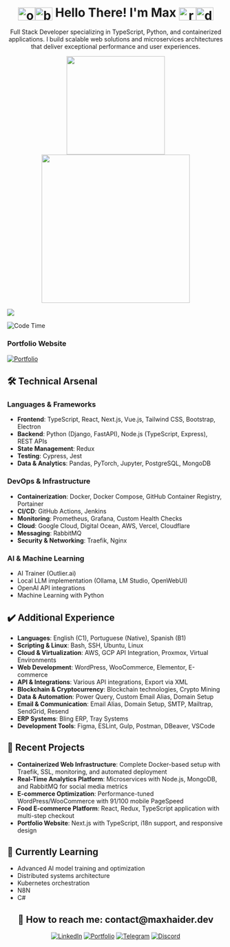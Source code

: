 <div align="center">
  <h1>
    <img align="center" alt="obiWanFace" height="30" width="40" src="https://emojis.slackmojis.com/emojis/images/1645030248/53068/obi_wan.png?1645030248"><img align="center" alt="blueLightsaber" height="30" width="40" src="https://emojis.slackmojis.com/emojis/images/1643514347/3217/bluelightsaber.png?1643514347"> Hello There! I'm Max <img align="center" alt="redLightsaber" height="30" width="40" src="https://emojis.slackmojis.com/emojis/images/1643514354/3290/evillightsaber.png?1643514354"><img align="center" alt="darthVaderFace" height="30" width="40" src="https://emojis.slackmojis.com/emojis/images/1643514056/131/darth_vader.png?1643514056">
  </h1>
  <p>Full Stack Developer specializing in TypeScript, Python, and containerized applications. I build scalable web solutions and microservices architectures that deliver exceptional performance and user experiences.</p>
  
  <a href="https://github.com/maxh33">
    <img height="228" src="https://github-readme-stats.vercel.app/api?username=maxh33&count_private=true&show_icons=true&theme=apprentice&show=prs_merged,prs_merged_percentage"/>
    <img height="344" src="https://github-readme-stats.vercel.app/api/top-langs/?username=maxh33&size_weight=1&count_weight=0&theme=apprentice&langs_count=7&hide=html,CSS,scss&layout=donut"/>
  </a>
</div>

![](https://komarev.com/ghpvc/?username=maxh33&label=PROFILE+VIEWS)

<!--START_SECTION:waka-->
![Code Time](http://img.shields.io/badge/Code%20Time-498%20hrs%2046%20mins-blue)


<!--END_SECTION:waka-->

### Portfolio Website
[![Portfolio](https://img.shields.io/badge/Portfolio-4285F4?style=for-the-badge&logo=GoogleChrome&logoColor=white)](https://maxhaider.dev/en)

## 🛠️ Technical Arsenal

### Languages & Frameworks
- **Frontend**: TypeScript, React, Next.js, Vue.js, Tailwind CSS, Bootstrap, Electron
- **Backend**: Python (Django, FastAPI), Node.js (TypeScript, Express), REST APIs
- **State Management**: Redux
- **Testing**: Cypress, Jest
- **Data & Analytics**: Pandas, PyTorch, Jupyter, PostgreSQL, MongoDB

### DevOps & Infrastructure
- **Containerization**: Docker, Docker Compose, GitHub Container Registry, Portainer
- **CI/CD**: GitHub Actions, Jenkins
- **Monitoring**: Prometheus, Grafana, Custom Health Checks
- **Cloud**: Google Cloud, Digital Ocean, AWS, Vercel, Cloudflare
- **Messaging**: RabbitMQ
- **Security & Networking**: Traefik, Nginx

### AI & Machine Learning
- AI Trainer (Outlier.ai)
- Local LLM implementation (Ollama, LM Studio, OpenWebUI)
- OpenAI API integrations
- Machine Learning with Python

## ✔️ Additional Experience
- **Languages**: English (C1), Portuguese (Native), Spanish (B1)
- **Scripting & Linux**: Bash, SSH, Ubuntu, Linux
- **Cloud & Virtualization**: AWS, GCP API Integration, Proxmox, Virtual Environments
- **Web Development**: WordPress, WooCommerce, Elementor, E-commerce
- **API & Integrations**: Various API integrations, Export via XML
- **Blockchain & Cryptocurrency**: Blockchain technologies, Crypto Mining
- **Data & Automation**:  Power Query, Custom Email Alias, Domain Setup
- **Email & Communication**: Email Alias, Domain Setup, SMTP, Mailtrap, SendGrid, Resend
- **ERP Systems**: Bling ERP, Tray Systems
- **Development Tools**: Figma, ESLint, Gulp, Postman, DBeaver, VSCode

## 🚀 Recent Projects

- **Containerized Web Infrastructure**: Complete Docker-based setup with Traefik, SSL, monitoring, and automated deployment
- **Real-Time Analytics Platform**: Microservices with Node.js, MongoDB, and RabbitMQ for social media metrics
- **E-commerce Optimization**: Performance-tuned WordPress/WooCommerce with 91/100 mobile PageSpeed
- **Food E-commerce Platform**: React, Redux, TypeScript application with multi-step checkout
- **Portfolio Website**: Next.js with TypeScript, i18n support, and responsive design

## 🌱 Currently Learning
- Advanced AI model training and optimization
- Distributed systems architecture
- Kubernetes orchestration
- N8N
- C#

<div align="center">
  <h2>📧 How to reach me: contact@maxhaider.dev</h2>
  
  [![LinkedIn](https://img.shields.io/badge/LinkedIn-0077B5?style=for-the-badge&logo=linkedin&logoColor=white)](https://www.linkedin.com/in/maxhaider/)
    [![Portfolio](https://img.shields.io/badge/Portfolio-4285F4?style=for-the-badge&logo=GoogleChrome&logoColor=white)](https://maxhaider.dev/en)
  [![Telegram](https://img.shields.io/badge/Telegram-2CA5E0?style=for-the-badge&logo=telegram&logoColor=white)](https://t.me/maxhdev)
  [![Discord](https://img.shields.io/badge/Discord-7289DA?style=for-the-badge&logo=discord&logoColor=white)](https://discord.gg/SJ9sKTmMjR)
</div>
